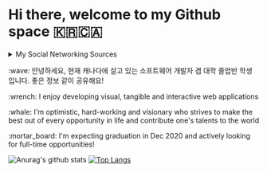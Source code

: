 # Hi there, welcome to my Github space 🇰🇷🇨🇦 
<details>
  <summary>My Social Networking Sources</summary>
  <div>
    <a href="https://www.linkedin.com/in/danlee0528" target="_blank"><img src="https://img.shields.io/badge/linkedin-%230077B5.svg?&style=for-the-badge&logo=linkedin&logoColor=white"></a>
    <a href="https://dev.to/danlee0528" target="_blank"><img src= "https://img.shields.io/badge/DEV.TO-%230A0A0A.svg?&style=for-the-badge&logo=dev.to&logoColor=white"> </a>
    <a href="https://www.instagram.com/lhk.dev/" target="_blank"><img src="https://img.shields.io/badge/instagram-%23E4405F.svg?&style=for-the-badge&logo=instagram&logoColor=white"></a>
  </div>
</details>
<p>:wave: 안녕하세요, 현재 캐나다에 살고 있는 소프트웨어 개발자 겸 대학 졸업반 학생 입니다. 좋은 정보 같이 공유해요!</p>
<p>:wrench: I enjoy developing visual, tangible and interactive web applications </p>
<p>:whale: I'm optimistic, hard-working and visionary who strives to make the best out of every opportunity in life and contribute one's talents to the world </p>
<p>:mortar_board: I'm expecting graduation in Dec 2020 and actively looking for full-time opportunities!</p>

![Anurag's github stats](https://github-readme-stats.vercel.app/api?username=danlee0528&show_icons=true&theme=default)
[![Top Langs](https://github-readme-stats.vercel.app/api/top-langs/?username=danlee0528&layout=compact)](https://github.com/anuraghazra/github-readme-stats)


